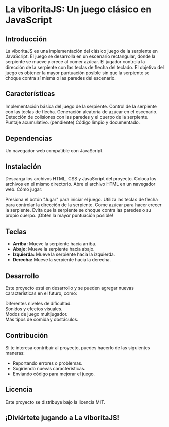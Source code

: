 # La viboritaJS: Un juego clásico en JavaScript

## Introducción

La viboritaJS es una implementación del clásico juego de la serpiente en JavaScript. El juego se desarrolla en un escenario rectangular, donde la serpiente se mueve y crece al comer azúcar. El jugador controla la dirección de la serpiente con las teclas de flecha del teclado. El objetivo del juego es obtener la mayor puntuación posible sin que la serpiente se choque contra sí misma o las paredes del escenario.

## Características

Implementación básica del juego de la serpiente.
Control de la serpiente con las teclas de flecha.
Generación aleatoria de azúcar en el escenario.
Detección de colisiones con las paredes y el cuerpo de la serpiente.
Puntaje acumulativo. (pendiente)
Código limpio y documentado.

## Dependencias

Un navegador web compatible con JavaScript.

## Instalación

Descarga los archivos HTML, CSS y JavaScript del proyecto.
Coloca los archivos en el mismo directorio.
Abre el archivo HTML en un navegador web.
Cómo jugar:

Presiona el botón "Jugar" para iniciar el juego.
Utiliza las teclas de flecha para controlar la dirección de la serpiente.
Come azúcar para hacer crecer la serpiente.
Evita que la serpiente se choque contra las paredes o su propio cuerpo.
¡Obtén la mayor puntuación posible!

## Teclas

- **Arriba:** Mueve la serpiente hacia arriba.
- **Abajo:** Mueve la serpiente hacia abajo.
- **Izquierda:** Mueve la serpiente hacia la izquierda.
- **Derecha:** Mueve la serpiente hacia la derecha.

## Desarrollo

Este proyecto está en desarrollo y se pueden agregar nuevas características en el futuro, como:

Diferentes niveles de dificultad.  
Sonidos y efectos visuales.  
Modos de juego multijugador.  
Más tipos de comida y obstáculos.

## Contribución

Si te interesa contribuir al proyecto, puedes hacerlo de las siguientes maneras:

- Reportando errores o problemas.
- Sugiriendo nuevas características.
- Enviando código para mejorar el juego.

## Licencia

Este proyecto se distribuye bajo la licencia MIT.

## ¡Diviértete jugando a La viboritaJS!
